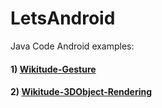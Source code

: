 # LetsAndroid

Java Code Android examples:

#### 1) [Wikitude-Gesture](https://github.com/LNAndroid/LetsAndroid/tree/android/Wikitude-Gesture)
#### 2) [Wikitude-3DObject-Rendering](https://github.com/LNAndroid/LetsAndroid/tree/android/Wikitude-3DObject-Rendering)
